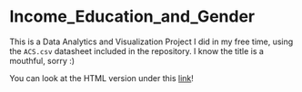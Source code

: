 # Income_Education_and_Gender
This is a Data Analytics and Visualization Project I did in my free time, using the `ACS.csv` datasheet included in the repository. I know the title is a mouthful, sorry :)

You can look at the HTML version under this [link](https://minnaheim.github.io/Income_Education_and_Gender/)!

